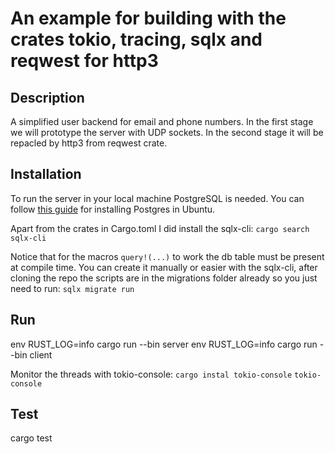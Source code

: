 # An example for building with the crates tokio, tracing, sqlx and reqwest for http3

## Description

A simplified user backend for email and phone numbers.
In the first stage we will prototype the server with UDP sockets.
In the second stage it will be repacled by http3 from reqwest crate.


## Installation

To run the server in your local machine PostgreSQL is needed. You can follow [this guide](https://ubuntu.com/server/docs/install-and-configure-postgresql) for installing Postgres in Ubuntu.

Apart from the crates in Cargo.toml I did install the sqlx-cli:
```cargo search sqlx-cli```

Notice that for the macros ```query!(...)``` to work the db table must be present at compile time. You can create it manually or easier with the sqlx-cli, after cloning the repo the scripts are in the migrations folder already so you just need to run:
```sqlx migrate run```


## Run
env RUST_LOG=info cargo run --bin server
env RUST_LOG=info cargo run --bin client

Monitor the threads with tokio-console:
```cargo instal tokio-console```
```tokio-console```

## Test
cargo test
